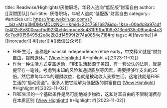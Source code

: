 title:: Readwise/Highlights/厌倦职场，年轻人逃向“低配版”财富自由
author:: [[深燃团队]]
full-title:: 厌倦职场，年轻人逃向“低配版”财富自由
category:: #articles
url:: https://mp.weixin.qq.com/s?__biz=Mzg3MDMxMDUzNQ==&mid=2247581687&idx=1&sn=00adc8a97cdffe402c8e800eacfbd923&chksm=ce8c481ff9fbc109e313ed635c09be4e4c36c7edf0156495d2e8e2b2d14599f2f74a0854e718#rd
tags:: #[[favorite]] #[[inoreader]] #[[star]] #[[微信公众号]]
- FIRE生活，全称是Financial independence retire early，中文释义就是“财务自由，提前退休。” ([View Highlight](https://read.readwise.io/read/01he6wnw13rm9dz8egr4zj87gn)) #Highlight #[[2023-11-02]]
- 作为一种生活方式变革运动，FIRE生活起源于美国，有一套公认的法则，就是提早存一笔钱，考虑到未知的风险和通货膨胀等因素，需要攒够年支出的25倍，然后靠每年4%的理财收益，也就是被动收入支撑生活。这笔钱就是FIRE生活的“启动资金”。很多人把它理解为低配版的财富自由 ([View Highlight](https://read.readwise.io/read/01he6wp8xyxwj64bzchcvf12d8)) #Highlight #[[2023-11-02]]
- FIRE生活的一个基础条件是尽可能地减少物欲，这和财富自由的不限制消费存在本质区别 ([View Highlight](https://read.readwise.io/read/01he6wpe6p07z47nmf8772tnz6)) #Highlight #[[2023-11-02]]